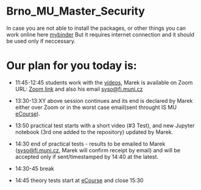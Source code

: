 # Brno_MU_Master_Security

In case you are not able to install the packages, or other things you can work online here [mybinder]( https://mybinder.org/v2/gh/sysox/Maputo_Workshop/HEAD) But it requires internet connection and it should be used only if neccessary.

# Our plan for you today is:
- 11:45-12:45 students work with the [videos](https://is.muni.cz/el/fi/ekurzy/maputo2024/um/), Marek is available on Zoom
URL: [Zoom link](https://cesnet.zoom.us/my/pv080?pwd=SlNQYy9qaHUyRmE3bzE0R1ZhSFRPZz09)
and also his email syso@fi.muni.cz


- 13:30-13:XY above session continues and its end is declared by Marek either over Zoom or in the worst case email(sent throught IS MU [eCourse](https://is.muni.cz/ekurzy/maputo2024)).

- 13:50 practical test starts with a short video (#3 Test),
and new Jupyter notebook (3rd one added to the repository) updated by Marek.

- 14:30 end of practical tests - results to be emailed to Marek
(syso@fi.muni.cz, Marek will confirm receipt by email) and will be accepted only if sent/timestamped by 14:40 at the latest.

- 14:30-45 break

- 14:45 theory tests start at [eCourse](https://is.muni.cz/ekurzy/maputo2024)
and close 15:30